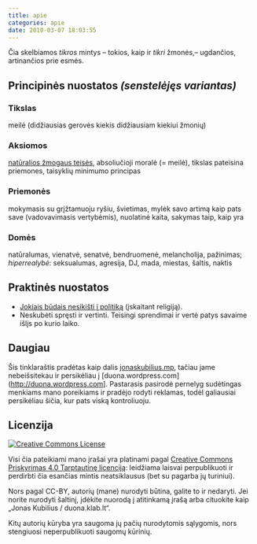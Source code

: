 ```yaml
---
title: apie
categories: apie
date: 2010-03-07 18:03:55
---
```


Čia skelbiamos *tikros* mintys – tokios, kaip ir *tikri* žmonės,– ugdančios, artinančios prie esmės.


## Principinės nuostatos *(senstelėjęs variantas)* ##

### Tikslas ###

meilė (didžiausias gerovės kiekis didžiausiam kiekiui žmonių)

### Aksiomos ###

[natūralios žmogaus teisės](http://giedriusc.blogspot.com/2009/01/kokias-teises-turi-mons.html), absoliučioji moralė (= meilė), tikslas pateisina priemones, taisyklių minimumo principas

### Priemonės ###

mokymasis su grįžtamuoju ryšiu, švietimas, mylėk savo artimą kaip pats save (vadovavimasis vertybėmis), nuolatinė kaita, sakymas taip, kaip yra

### Domės ###

natūralumas, vienatvė, senatvė, bendruomenė, melancholija, pažinimas; *hiperrealybė*: seksualumas, agresija, DJ, mada, miestas, šaltis, naktis


## Praktinės nuostatos ##

- [Jokiais būdais nesikišti į politiką](https://duona.klab.lt/jokiu-budu-nesikisti-i-politika.html) (įskaitant religiją).
- Neskubėti spręsti ir vertinti. Teisingi sprendimai ir vertė patys savaime išlįs po kurio laiko.

## Daugiau ##

Šis tinklaraštis pradėtas kaip dalis [jonaskubilius.mp](http://jonaskubilius.mp), tačiau jame nebeišsitekau ir persikėliau į [duona.wordpress.com](http://duona.wordpress.com]. Pastarasis pasirodė pernelyg sudėtingas menkiams mano poreikiams ir pradėjo rodyti reklamas, todėl galiausiai persikėliau šičia, kur pats viską kontroliuoju.

## Licenzija ##

[![Creative Commons License](https://i0.wp.com/i.creativecommons.org/l/by/4.0/88x31.png)](http://creativecommons.org/licenses/by/4.0/)

Visi čia pateikiami mano įrašai yra platinami pagal [Creative Commons Priskyrimas 4.0 Tarptautinę licenciją](https://creativecommons.org/licenses/by/4.0/): leidžiama laisvai perpublikuoti ir perdirbti čia esančias mintis neatsiklausus (bet su pagarba jų turiniui).

Nors pagal CC-BY, autorių (mane) nurodyti būtina, galite to ir nedaryti. Jei norite nurodyti šaltinį, įdėkite nuorodą į atitinkamą įrašą arba cituokite kaip „Jonas Kubilius / duona.klab.lt“.

Kitų autorių kūryba yra saugoma jų pačių nurodytomis sąlygomis, nors stengiuosi neperpublikuoti saugomų kūrinių.
